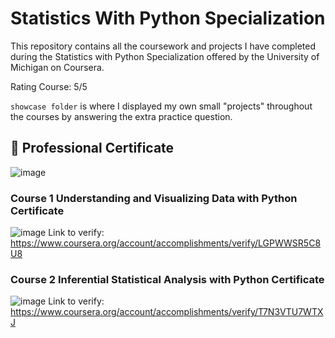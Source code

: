 # Statistics With Python Specialization 
This repository contains all the coursework and projects I have completed during the Statistics with Python Specialization offered by the University of Michigan on Coursera.

Rating Course: 5/5

`showcase folder` is where I displayed my own small "projects" throughout the courses by answering the extra practice question. 

## 🥇 Professional Certificate

![image](https://github.com/tienngm2049/Statistics-With-Python-Specialization-Certificate/assets/131929681/80eb97f2-87d0-4833-a887-5d113048f192)


### Course 1 Understanding and Visualizing Data with Python Certificate
![image](https://github.com/tienngm2049/Statistics-With-Python-Specialization/assets/131929681/425e7091-9297-4cf8-aef1-75a317c90a5e)
Link to verify: https://www.coursera.org/account/accomplishments/verify/LGPWWSR5C8U8

### Course 2 Inferential Statistical Analysis with Python Certificate
![image](https://github.com/tienngm2049/Statistics-With-Python-Specialization/assets/131929681/e0ff28f7-e205-4a9b-a098-258825e45a14)
Link to verify: https://www.coursera.org/account/accomplishments/verify/T7N3VTU7WTXJ
